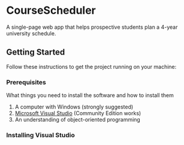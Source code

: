 # CourseScheduler
A single-page web app that helps prospective students plan a 4-year university schedule.

## Getting Started

Follow these instructions to get the project running on your machine:

### Prerequisites

What things you need to install the software and how to install them

1. A computer with Windows (strongly suggested)
2. [Microsoft Visual Studio](https://visualstudio.microsoft.com/vs/) (Community Edition works)
3. An understanding of object-oriented programming

### Installing Visual Studio

